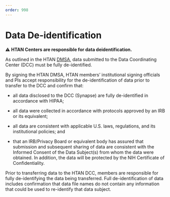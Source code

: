 ```yaml
---
order: 998
---
```


# Data De-identification

:warning: **HTAN Centers are responsible for data deidentification.**

As outlined in the HTAN [DMSA](https://docs.google.com/document/d/1RPFm9MBJv8DjZmYZyIv0jbjtNJ8fnwGjYDjlK4lL4nc/edit#heading=h.gjdgxs), data submitted to the Data Coordinating Center (DCC) must be fully de-identified.

By signing the HTAN DMSA, HTAN members’ institutional signing officials and PIs accept responsibility for the de-identification of data prior to transfer to the DCC and confirm that: 

- all data disclosed to the DCC (Synapse) are fully de-identified in accordance with HIPAA; 

- all data were collected in accordance with protocols approved by an IRB or its equivalent; 

- all data are consistent with applicable U.S. laws, regulations, and its institutional policies; and 

- that an IRB/Privacy Board or equivalent body has assured that submission and subsequent sharing of data are consistent with the Informed Consent of the Data Subject(s) from whom the data were obtained. In addition, the data will be protected by the NIH Certificate of Confidentiality.

Prior to transferring data to the HTAN DCC, members are responsible for fully de-identifying the data being transferred. Full de-identification of data includes confirmation that data file names do not contain any information that could be used to re-identify that data subject. 


